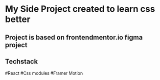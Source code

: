 # My Side Project created to learn css better

## Project is based on frontendmentor.io figma project

## Techstack

#React
#Css modules
#Framer Motion